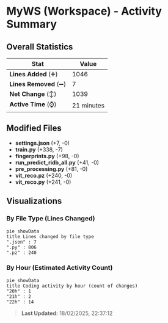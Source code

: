 # MyWS (Workspace) - Activity Summary 

## Overall Statistics

| Stat                   | Value                                                             |
| ---------------------- | ----------------------------------------------------------------- |
| **Lines Added** (➕)   | 1046                                          |
| **Lines Removed** (➖) | 7                                        |
| **Net Change** (↕)    | 1039                |
| **Active Time** (⌚)   | 21 minutes |


## Modified Files
- **settings.json** (+7, -0)
- **train.py** (+338, -7)
- **fingerprints.py** (+98, -0)
- **run_predict_ridb_all.py** (+41, -0)
- **pre_processing.py** (+81, -0)
- **vit_reco.pz** (+240, -0)
- **vit_reco.py** (+241, -0)

## Visualizations

### By File Type (Lines Changed)

```mermaid
pie showData
title Lines changed by file type
".json" : 7
".py" : 806
".pz" : 240
```

### By Hour (Estimated Activity Count)

```mermaid
pie showData
title Coding activity by hour (count of changes)
"20h" : 1
"21h" : 2
"22h" : 14
```


> **Last Updated:** 18/02/2025, 22:37:12